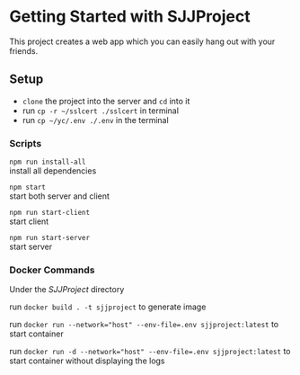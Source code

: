# Getting Started with SJJProject

This project creates a web app which you can easily hang out with your friends.

## Setup

* `clone` the project into the server and `cd` into it
* run `cp -r ~/sslcert ./sslcert` in terminal
* run `cp ~/yc/.env ./.env` in the terminal

### Scripts

`npm run install-all` <br>
install all dependencies

`npm start` <br>
start both server and client

`npm run start-client` <br>
start client

`npm run start-server` <br>
start server

### Docker Commands

Under the _SJJProject_ directory <br>

run `docker build . -t sjjproject` to generate image

run `docker run --network="host" --env-file=.env sjjproject:latest` to start container

run `docker run -d --network="host" --env-file=.env sjjproject:latest` to start container without displaying the logs
